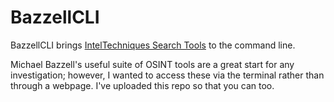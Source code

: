 # BazzellCLI

BazzellCLI brings [IntelTechniques Search Tools](https://inteltechniques.com/tools) to the command line.

Michael Bazzell's useful suite of OSINT tools are a great start for any investigation; however, I wanted to access these via the terminal rather than through a webpage. I've uploaded this repo so that you can too.
